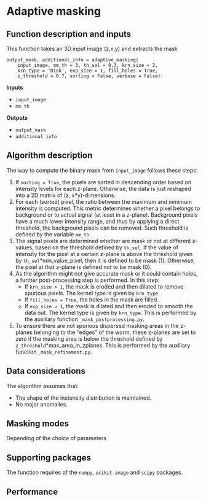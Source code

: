 # Adaptive masking
## Function description and inputs
This function takes an 3D input image (z,x,y) and extracts the mask
```
output_mask, additional_info = adaptive_masking(
    input_image, mm_th = 3, th_sel = 0.3, krn_size = 2,
    krn_type = 'Disk', exp_size = 1, fill_holes = True, 
    z_threshold = 0.7, sorting = False, verbose = False):
```
**Inputs**
- <code>input_image</code>
- <code>mm_th</code>

**Outputs**
- <code>output_mask</code>
- <code>additional_info</code>

## Algorithm description
The way to compute the binary mask from <code>input_image</code> follows these steps:
1. If <code>sorting = True</code>, the pixels are sorted in descending order based on intensity levels for each z-plane. Otherwise, the data is just reshaped into a 2D matrix of (z, x\*y)-dimensions.
2. For each (sorted) pixel, the ratio between the maximum and minimum intensity is computed. This metric determines whether a pixel belongs to background or to actual signal (at least in a z-plane). Background pixels have a much lower intensity range, and thus by applying a direct threshold, the background pixels can be removed. Such threshold is defined by the variable <code>mm_th</code>.
3. The signal pixels are determined whether are mask or not at different z-values, based on the threshold defined by <code>th_sel</code>. If the value of intensity for the pixel at a certain z-plane is above the threshold given by <code>th_sel</code>\*min_value_pixel, then it is defined to be mask (1). Otherwise, the pixel at that z-plane is defined not to be mask (0).
4. As the algorithm might not give accurate mask or it could contain holes, a further post-processing step is performed. In this step:
   - If <code>krn_size > 1</code>, the mask is eroded and then dilated to remove spurious pixels. The kernel type is given by <code>krn_type</code>.
   - If <code>fill_holes = True</code>, the holes in the mask are filled.
   - If <code>exp_size > 1</code>, the mask is dilated and then eroded to smooth the data out. The kernel type is given by <code>krn_type</code>.
   This is performed by the auxiliary function <code>_mask_postprocessing.py</code>.
5. To ensure there are not spurious dispersed masking areas in the z-planes belonging to the "edges" of the worm, these z-planes are set to zero if the masking area is below the threshold defined by <code>z_threshold</code>\*max_area_in_zplanes. This is performed by the auxiliary function <code>_mask_refinement.py</code>.

## Data considerations
The algorithm assumes that:
- The shape of the instensity distribution is maintained.
- No major anomalies.

## Masking modes
Depending of the choice of parameters

## Supporting packages
The function requires of the <code>numpy</code>, <code>scikit-image</code> and <code>scipy</code> packages.

## Performance
